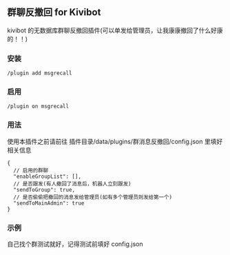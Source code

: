 ## 群聊反撤回 for Kivibot

kivibot 的无数据库群聊反撤回插件(可以单发给管理员，让我康康撤回了什么好康的！！)

### 安装

```
/plugin add msgrecall
```

### 启用

```
/plugin on msgrecall
```

### 用法

使用本插件之前请前往 插件目录/data/plugins/群消息反撤回/config.json 里填好相关信息

```
{
  // 启用的群聊
  "enableGroupList": [],
  // 是否跟发(有人撤回了消息后，机器人立刻跟发)
  "sendToGroup": true,
  // 是否偷偷把撤回的消息发给管理员(如有多个管理员则发给第一个)
  "sendToMainAdmin": true
}

```

### 示例

自己找个群测试就好，记得测试前填好 config.json